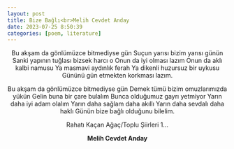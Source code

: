 ```yaml
---
layout: post
title: Bize Bağlı<br>Melih Cevdet Anday
date: 2023-07-25 8:50:39
categories: [poem, literature]
---
```


<style>
sam {text-align: center;}
</style>

<sam>

Bu akşam da gönlümüzce bitmediyse gün
Suçun yarısı bizim yarısı günün
Sanki yapının tuğlası bizsek harcı o
Onun da iyi olması lazım
Onun da aklı kalbi namusu
Ya masmavi aydınlık ferah
Ya dikenli huzursuz bir uykusu
Gününü gün etmekten korkması lazım.

Bu akşam da gönlümüzce bitmediyse gün
Demek tümü bizim omuzlarımızda yükün
Gelin buna bir çare bulalım
Bunca olduğumuz gayrı yetmiyor
Yarın daha iyi adam olalım
Yarın daha sağlam daha akıllı
Yarın daha sevdalı daha haklı
Günün bize bağlı olduğunu bilelim.

Rahatı Kaçan Ağaç/Toplu Şiirleri 1…

<b>Melih Cevdet Anday</b>

</sam>
